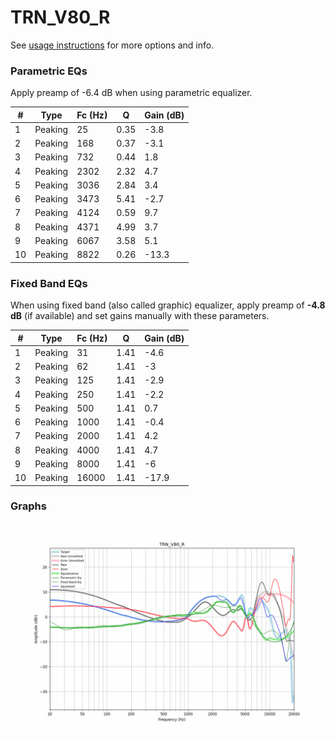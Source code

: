 # TRN_V80_R
See [usage instructions](https://github.com/jaakkopasanen/AutoEq#usage) for more options and info.

### Parametric EQs
Apply preamp of -6.4 dB when using parametric equalizer.

|   # | Type    |   Fc (Hz) |    Q |   Gain (dB) |
|-----|---------|-----------|------|-------------|
|   1 | Peaking |        25 | 0.35 |        -3.8 |
|   2 | Peaking |       168 | 0.37 |        -3.1 |
|   3 | Peaking |       732 | 0.44 |         1.8 |
|   4 | Peaking |      2302 | 2.32 |         4.7 |
|   5 | Peaking |      3036 | 2.84 |         3.4 |
|   6 | Peaking |      3473 | 5.41 |        -2.7 |
|   7 | Peaking |      4124 | 0.59 |         9.7 |
|   8 | Peaking |      4371 | 4.99 |         3.7 |
|   9 | Peaking |      6067 | 3.58 |         5.1 |
|  10 | Peaking |      8822 | 0.26 |       -13.3 |

### Fixed Band EQs
When using fixed band (also called graphic) equalizer, apply preamp of **-4.8 dB** (if available) and set gains manually with these parameters.

|   # | Type    |   Fc (Hz) |    Q |   Gain (dB) |
|-----|---------|-----------|------|-------------|
|   1 | Peaking |        31 | 1.41 |        -4.6 |
|   2 | Peaking |        62 | 1.41 |        -3   |
|   3 | Peaking |       125 | 1.41 |        -2.9 |
|   4 | Peaking |       250 | 1.41 |        -2.2 |
|   5 | Peaking |       500 | 1.41 |         0.7 |
|   6 | Peaking |      1000 | 1.41 |        -0.4 |
|   7 | Peaking |      2000 | 1.41 |         4.2 |
|   8 | Peaking |      4000 | 1.41 |         4.7 |
|   9 | Peaking |      8000 | 1.41 |        -6   |
|  10 | Peaking |     16000 | 1.41 |       -17.9 |

### Graphs
![](./TRN_V80_R.png)

